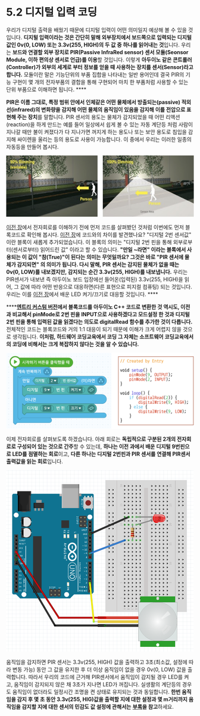 # 5.2 디지털 입력 코딩

우리가 디지털 출력을 배웠기 때문에 디지털 입력이 어떤 의미일지 예상해 볼 수 있을 것입니다. **디지털 입력이라는 것은 간단히 말해 외부장치에서 보드쪽으로 입력되는 디지털 값인 0v\(0, LOW\) 또는 3.3v\(255, HIGH\)의 두 값 중 하나를 읽어내는 것**입니다. 우리는 **보드와 연결할 외부 장치로 PIR\(Passive InfraRed sensor\) 센서 모듈\(Seonsor Module, 이하 편의상 센서로 언급\)를 이용**할 것입니다. 이렇게 **아두이노 같은 콘트롤러\(Controller\)가 외부의 세계로 부터 정보를 얻을 때 사용하는 장치를 센서\(Sensor\)라고 합니다.** 모듈이란 말은 기능단위의 부품 집합을 나타내는 일반 용어인데 결국 PIR의 기능 구현이 몇 개의 전자부품의 결합을 통해 구현되어 마치 한 부품처럼 사용할 수 있는 단위 부품으로 이해하면 됩니다. ****

**PIR은 이름 그대로, 특정 범위 안에서 인체같은 어떤 물체에서 방출되는\(passive\) 적외선\(infrared\)의 변화량을 감지해 어떤 물체의 움직임이 있음을 감지해 이를 전압으로 표현해 주는 장치**를 말합니다. PIR 센서의 용도는 물체가 감지되었을 때 어떤 리액션\(reaction\)을 하게 만드는 예를 들어 일상에서 쉽게 볼 수 있는 자동 계단등 처럼 사람이 지나갈 때만 불이 켜졌다가 다 지나가면 꺼지게 하는 용도나 또는 보안 용도로 침입을 감지해 싸이렌을 울리는 등의 용도로 사용이 가능합니다. 이 중에서 우리는 이러한 일종의 자동등을 만들어 봅시다.

![](../.gitbook/assets/image%20%2832%29.png)

[이전 장](digital_output.md)에서 전자회로를 이해하기 전에 먼저 코드를 살펴봤던 것처럼 이번에도 먼저 블록코드로 확인해 봅시다. [이전 장](digital_output.md)에 코드와의 차이를 발견했나요? "디지털 2번 센서값" 이란 블록이 새롭게 추가되었습니다. 이 블록의 의미는 "디지털 2번 핀을 통해 외부로부터\(센서로부터\) 읽어드린 값" 이라고 할 수 있습니다. **"만일 ~라면" 이라는 블록에서 사용되는 이 값이 "참\(True\)"이 된다는 의미는 무엇일까요? 그것은 바로  "PIR 센서에 물체가 감지되면" 의 의미가 됩니다. 다시 말해, PIR 센서는 감지된 물체가 없을 때는 0v\(0, LOW\)를 내보겠지만, 감지되는 순간 3.3v\(255, HIGH\)를 내보냅니다.** 우리는 PIR센서가 내보낸 즉 아두이노 보드 입장에선 들어온\(입력된\) 3.3v\(255, HIGH\)을 읽어, 그 값에 따라 어떤 반응으로 대응하면\(다른 표현으로 피지컬 컴퓨팅\) 되는 것입니다. 우리는 이를 [이전 장](digital_output.md)에서 배운 LED 켜기/끄기로 대응할 것입니다. ****

\*\*\*\*[**엔트리 커스텀 버전**](https://github.com/JeongJun-Lee/entry-offline)**에서 블록코드를 아두이노 C++ 코드로 변환한 것 역시도, 이전과 비교해서 pinMode로 2번 핀을 INPUT으로  사용하겠다고 모드설정 한 것과 디지털 2번 핀을 통해 입력된 값을 읽겠다는 의도로 digitalRead 함수를 추가한 것이 다릅니다.** 전체적인 코드는 블록코드와 거의 1:1 대응이 되기 때문에 이해가 크게 어렵지 않을 것으로 생각됩니다. **이처럼, 하드웨어 코딩교육에서 코딩 그 자체는 소프트웨어 코딩교육에서의 코딩에 비해서는 크게 복잡하지 않다는 것을 알 수 있습니다.**

![](../.gitbook/assets/image%20%2828%29.png)

이제 전자회로를 살펴보도록 하겠습니다. 아래 회로는 **독립적으로 구분된 2개의 전자회로로 구성되어 있는 것으로 간주**할 수 있는데, **하나는 이전 과에서 배운 디지털 9번핀으로 LED를 점멸하는 회로**이고, **다른 하나는 디지털 2번핀과 PIR 센서를 연결해 PIR센서 출력값을 읽는 회로**입니다. 

![](../.gitbook/assets/image%20%2823%29.png)

움직임을 감지하면 PIR 센서는 3.3v\(255, HIGH\) 값을 출력하고 3초\(최소값, 설정에 따라 변동 가능\) 동안 그 값을 유지한 후 더 이상 움직임이 없을 경우 0v\(0, LOW\) 값을 출력합니다. 따라서 우리의 코드에 근거해 PIR센서에서 움직임이 감지될 경우 LED를 켜고, 움직임이 감지되지 않은 채 3초가 지나면 LED가 꺼집니다. 실생활의 계단등의 경우도 움직임이 없더라도 일정시간 조명을 켠 상태로 유지되는 것과 동일합니다. **한번 움직임을 감지 후 몇 초 동안 3.3v\(255, HIG\)값을 출력할 지에 대한 설정과 몇 m거리까지 움직임을 감지할 지에 대한 센서의 민감도 값 설정에 관해서는** [**부록**](../appendix/pir_sensor.md)**을 참고**하세요. 

